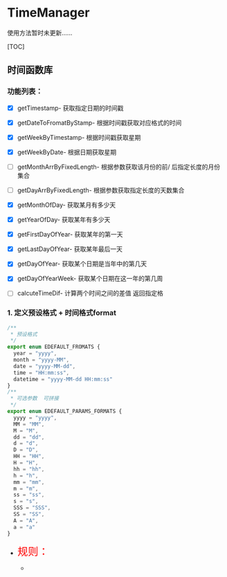 # TimeManager

使用方法暂时未更新......

[TOC]

## 时间函数库

### 功能列表：

- [x] getTimestamp- 获取指定日期的时间戳

- [x] getDateToFromatByStamp- 根据时间戳获取对应格式的时间

- [x] getWeekByTimestamp- 根据时间戳获取星期

- [x] getWeekByDate- 根据日期获取星期

- [ ] getMonthArrByFixedLength- 根据参数获取该月份的前/ 后指定长度的月份集合

- [ ] getDayArrByFixedLength- 根据参数获取指定长度的天数集合

- [x] getMonthOfDay- 获取某月有多少天

- [x] getYearOfDay- 获取某年有多少天

- [x] getFirstDayOfYear- 获取某年的第一天

- [x] getLastDayOfYear- 获取某年最后一天

- [x] getDayOfYear- 获取某个日期是当年中的第几天

- [x] getDayOfYearWeek- 获取某个日期在这一年的第几周

- [ ] calcuteTimeDif- 计算两个时间之间的差值 返回指定格

  

### 1. 定义预设格式 + 时间格式format

```typescript
/**
 * 预设格式
 */
export enum EDEFAULT_FROMATS {
  year = "yyyy",
  month = "yyyy-MM",
  date = "yyyy-MM-dd",
  time = "HH:mm:ss",
  datetime = "yyyy-MM-dd HH:mm:ss"
}
/**
 * 可选参数  可拼接
 */
export enum EDEFAULT_PARAMS_FORMATS {
  yyyy = "yyyy",
  MM = "MM",
  M = "M",
  dd = "dd",
  d = "d",
  D = "D",
  HH = "HH",
  H = "H",
  hh = "hh",
  h = "h",
  mm = "mm",
  m = "m",
  ss = "ss",
  s = "s",
  SSS = "SSS",
  SS = "SS",
  A = "A",
  a = "a"
}
```

+ <font color="red" size="5">规则：</font>

  + 

  
